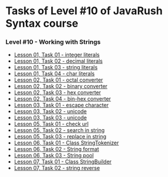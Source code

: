 # <a name="start"></a> Tasks of Level #10 of JavaRush Syntax course

### Level #10 - **Working with Strings**

- [Lesson 01, Task 01 - integer literals][01_01]
- [Lesson 01, Task 02 - decimal literals][01_02]
- [Lesson 01, Task 03 - string literals][01_03]
- [Lesson 01, Task 04 - char literals][01_04]
- [Lesson 02, Task 01 - octal converter][02_01]
- [Lesson 02, Task 02 - binary converter][02_02]
- [Lesson 02, Task 03 - hex converter][02_03]
- [Lesson 02, Task 04 - bin-hex converter][02_04]
- [Lesson 03, Task 01 - escape character][03_01]
- [Lesson 03, Task 02 - unicode][03_02]
- [Lesson 03, Task 03 - unicode][03_03]
- [Lesson 05, Task 01 - check url][05_01]
- [Lesson 05, Task 02 - search in string][05_02]
- [Lesson 05, Task 03 - replace in string][05_03]
- [Lesson 06, Task 01 - Class StringTokenizer][06_01]
- [Lesson 06, Task 02 - String format][06_02]
- [Lesson 06, Task 03 - String pool][06_03]
- [Lesson 07, Task 01 - Class StringBuilder][07_01]
- [Lesson 07, Task 02 - string reverse][07_02]

[01_01]: https://github.com/mentor-dev/Java-Learning/tree/main/JavaRush_1/10_Strings/01_01__integer_literals
[01_02]: https://github.com/mentor-dev/Java-Learning/tree/main/JavaRush_1/10_Strings/01_02__decimal_literals
[01_03]: https://github.com/mentor-dev/Java-Learning/tree/main/JavaRush_1/10_Strings/01_03__string_literals
[01_04]: https://github.com/mentor-dev/Java-Learning/tree/main/JavaRush_1/10_Strings/01_04__char_literals
[02_01]: https://github.com/mentor-dev/Java-Learning/tree/main/JavaRush_1/10_Strings/02_01__octal_converter
[02_02]: https://github.com/mentor-dev/Java-Learning/tree/main/JavaRush_1/10_Strings/02_02__binary_converter
[02_03]: https://github.com/mentor-dev/Java-Learning/tree/main/JavaRush_1/10_Strings/02_03__hex_converter
[02_04]: https://github.com/mentor-dev/Java-Learning/tree/main/JavaRush_1/10_Strings/02_04__bin_hex_converter
[03_01]: https://github.com/mentor-dev/Java-Learning/tree/main/JavaRush_1/10_Strings/03_01__escape_character
[03_02]: https://github.com/mentor-dev/Java-Learning/tree/main/JavaRush_1/10_Strings/03_02__unicode
[03_03]: https://github.com/mentor-dev/Java-Learning/tree/main/JavaRush_1/10_Strings/03_03__unicode
[05_01]: https://github.com/mentor-dev/Java-Learning/tree/main/JavaRush_1/10_Strings/05_01__check_url
[05_02]: https://github.com/mentor-dev/Java-Learning/tree/main/JavaRush_1/10_Strings/05_02__search_in_string
[05_03]: https://github.com/mentor-dev/Java-Learning/tree/main/JavaRush_1/10_Strings/05_03__replace_in_string
[06_01]: https://github.com/mentor-dev/Java-Learning/tree/main/JavaRush_1/10_Strings/06_01__StringTokenizer
[06_02]: https://github.com/mentor-dev/Java-Learning/tree/main/JavaRush_1/10_Strings/06_02__String_format
[06_03]: https://github.com/mentor-dev/Java-Learning/tree/main/JavaRush_1/10_Strings/06_03__String_pool
[07_01]: https://github.com/mentor-dev/Java-Learning/tree/main/JavaRush_1/10_Strings/07_01__string_StringBuilder
[07_02]: https://github.com/mentor-dev/Java-Learning/tree/main/JavaRush_1/10_Strings/07_02__string_reverse
